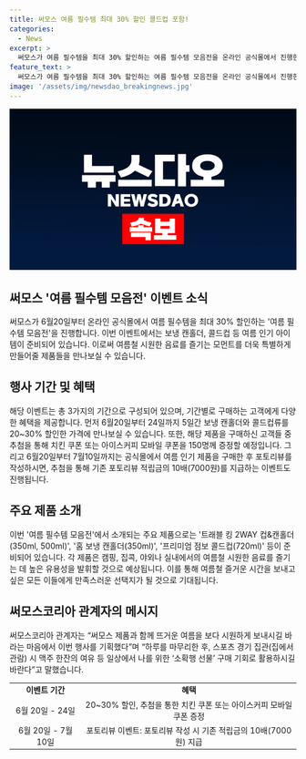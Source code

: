 ```yaml
---
title: 써모스 여름 필수템 최대 30% 할인 콜드컵 포함!
categories:
  - News
excerpt: >
  써모스가 여름 필수템을 최대 30% 할인하는 여름 필수템 모음전을 온라인 공식몰에서 진행한다. 이 기획전은 맥주, 커피 등 시원한 음료를 즐기는 사람들을 위해 캔홀더와 콜드컵 등을 선보이며, 구매 고객에게는 특별 혜택을 제공한다. 또한 포토리뷰 작성 시 10배의 적립금을 주는 이벤트도 진행된다. 이를 통해 써모스는 뜨거운 여름을 시원하게 보내는데 도움을 주고자 한다.
feature_text: >
  써모스가 여름 필수템을 최대 30% 할인하는 여름 필수템 모음전을 온라인 공식몰에서 진행한다. 이 기획전은 맥주, 커피 등 시원한 음료를 즐기는 사람들을 위해 캔홀더와 콜드컵 등을 선보이며, 구매 고객에게는 특별 혜택을 제공한다. 또한 포토리뷰 작성 시 10배의 적립금을 주는 이벤트도 진행된다. 이를 통해 써모스는 뜨거운 여름을 시원하게 보내는데 도움을 주고자 한다.
image: '/assets/img/newsdao_breakingnews.jpg'
---
```


<p><img src="/assets/img/newsdao_breakingnews.jpg" alt="implanttips 속보" /></p>

<h2 data-ke-size="size26">써모스 '여름 필수템 모음전' 이벤트 소식</h2>

<p data-ke-size="size16">써모스가 6월20일부터 온라인 공식몰에서 여름 필수템을 최대 30% 할인하는 '여름 필수템 모음전'을 진행합니다. 이번 이벤트에서는 보냉 캔홀더, 콜드컵 등 여름 인기 아이템이 준비되어 있습니다. 이로써 여름철 시원한 음료를 즐기는 모먼트를 더욱 특별하게 만들어줄 제품들을 만나보실 수 있습니다.</p>

<h2 data-ke-size="size24">행사 기간 및 혜택</h2>

<p data-ke-size="size16">해당 이벤트는 총 3가지의 기간으로 구성되어 있으며, 기간별로 구매하는 고객에게 다양한 혜택을 제공합니다. 먼저 6월20일부터 24일까지 5일간 보냉 캔홀더와 콜드컵류를 20~30% 할인한 가격에 만나보실 수 있습니다. 또한, 해당 제품을 구매하신 고객들 중 추첨을 통해 치킨 쿠폰 또는 아이스커피 모바일 쿠폰을 150명께 증정할 예정입니다. 그리고 6월20일부터 7월10일까지는 공식몰에서 여름 인기 제품을 구매한 후 포토리뷰를 작성하시면, 추첨을 통해 기존 포토리뷰 적립금의 10배(7000원)를 지급하는 이벤트도 진행됩니다.</p>

<h2 data-ke-size="size24">주요 제품 소개</h2>

<p data-ke-size="size16">이번 '여름 필수템 모음전'에서 소개되는 주요 제품으로는 '트래블 킹 2WAY 컵&캔홀더(350ml, 500ml)', '홈 보냉 캔홀더(350ml)', '프리미엄 점보 콜드컵(720ml)' 등이 준비되어 있습니다. 각 제품은 캠핑, 집콕, 야외나 실내에서의 여름철 시원한 음료를 즐기는 데 높은 유용성을 발휘할 것으로 예상됩니다. 이를 통해 여름철 즐거운 시간을 보내고 싶은 모든 이들에게 만족스러운 선택지가 될 것으로 기대됩니다.</p>

<h2 data-ke-size="size24">써모스코리아 관계자의 메시지</h2>

<p data-ke-size="size16">써모스코리아 관계자는 “써모스 제품과 함께 뜨거운 여름을 보다 시원하게 보내시길 바라는 마음에서 이번 행사를 기획했다”며 “하루를 마무리한 후, 스포츠 경기 집관(집에서 관람) 시 맥주 한잔의 여유 등 일상에서 나를 위한 ‘소확행 선물’ 구매 기회로 활용하시길 바란다”고 말했습니다.</p>

<table>
   <tbody>
      <tr>
         <td style="text-align: center; height: 17px;"><b>이벤트 기간</b></td>
         <td style="text-align: center; height: 17px;"><b>혜택</b></td>
      </tr>
      <tr>
         <td style="text-align: center; height: 17px;">6월 20일 - 24일</td>
         <td style="text-align: center; height: 17px;">20~30% 할인, 추첨을 통한 치킨 쿠폰 또는 아이스커피 모바일 쿠폰 증정</td>
      </tr>
      <tr>
         <td style="text-align: center; height: 17px;">6월 20일 - 7월 10일</td>
         <td style="text-align: center; height: 17px;">포토리뷰 이벤트: 포토리뷰 작성 시 기존 적립금의 10배(7000원) 지급</td>
      </tr>
   </tbody>
</table>

